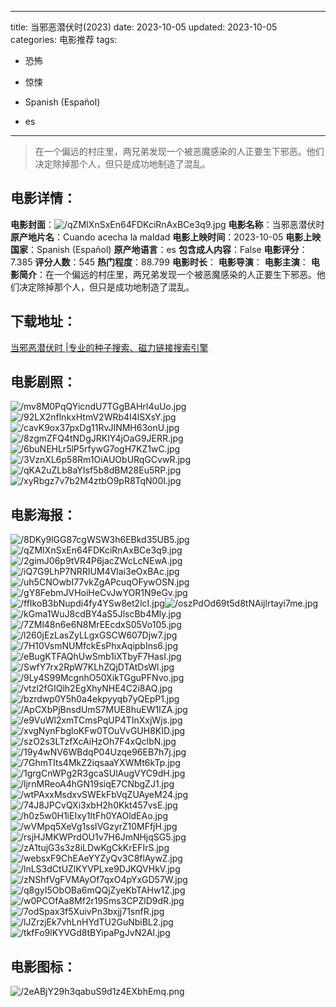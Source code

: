 
---
title: 当邪恶潜伏时(2023)
date: 2023-10-05
updated: 2023-10-05
categories: 电影推荐
tags:
- 恐怖
- 惊悚

- Spanish (Español)
- es
---


> 在一个偏远的村庄里，两兄弟发现一个被恶魔感染的人正要生下邪恶。他们决定除掉那个人，但只是成功地制造了混乱。

## **电影详情**：

**电影封面**：<img src="https://image.tmdb.org/t/p/w200/qZMIXnSxEn64FDKciRnAxBCe3q9.jpg" alt="/qZMIXnSxEn64FDKciRnAxBCe3q9.jpg" title="/qZMIXnSxEn64FDKciRnAxBCe3q9.jpg">
**电影名称**：当邪恶潜伏时
**原产地片名**：Cuando acecha la maldad
**电影上映时间**：2023-10-05
**电影上映国家**：Spanish (Español)
**原产地语言**：es
**包含成人内容**：False
**电影评分**：7.385
**评分人数**：545
**热门程度**：88.799
**电影时长**：
**电影导演**：
**电影主演**：
**电影简介**：在一个偏远的村庄里，两兄弟发现一个被恶魔感染的人正要生下邪恶。他们决定除掉那个人，但只是成功地制造了混乱。

## **下载地址**：
[当邪恶潜伏时 |专业的种子搜索、磁力链接搜索引擎](https://movie.amd794.com:2083/?search=Cuando%20acecha%20la%20maldad&ordering=&mode=match_phrase&page_size=10&page=1)
 

## **电影剧照**：
<img src="https://image.tmdb.org/t/p/original/mv8M0PqQYicndU7TGgBAHrI4uUo.jpg" alt="/mv8M0PqQYicndU7TGgBAHrI4uUo.jpg" title="/mv8M0PqQYicndU7TGgBAHrI4uUo.jpg"><img src="https://image.tmdb.org/t/p/original/92LX2nflnkxHtmV2WRb4I4lSXsY.jpg" alt="/92LX2nflnkxHtmV2WRb4I4lSXsY.jpg" title="/92LX2nflnkxHtmV2WRb4I4lSXsY.jpg"><img src="https://image.tmdb.org/t/p/original/cavK9ox37pxDg11RvJINMH63onU.jpg" alt="/cavK9ox37pxDg11RvJINMH63onU.jpg" title="/cavK9ox37pxDg11RvJINMH63onU.jpg"><img src="https://image.tmdb.org/t/p/original/8zgmZFQ4tNDgJRKIY4jOaG9JERR.jpg" alt="/8zgmZFQ4tNDgJRKIY4jOaG9JERR.jpg" title="/8zgmZFQ4tNDgJRKIY4jOaG9JERR.jpg"><img src="https://image.tmdb.org/t/p/original/6buNEHLr5lP5rfywG7ogH7KZ1wC.jpg" alt="/6buNEHLr5lP5rfywG7ogH7KZ1wC.jpg" title="/6buNEHLr5lP5rfywG7ogH7KZ1wC.jpg"><img src="https://image.tmdb.org/t/p/original/3VznXL6p58Rm1OiAUObURqGCvwR.jpg" alt="/3VznXL6p58Rm1OiAUObURqGCvwR.jpg" title="/3VznXL6p58Rm1OiAUObURqGCvwR.jpg"><img src="https://image.tmdb.org/t/p/original/qKA2uZLb8aYIsf5b8dBM28Eu5RP.jpg" alt="/qKA2uZLb8aYIsf5b8dBM28Eu5RP.jpg" title="/qKA2uZLb8aYIsf5b8dBM28Eu5RP.jpg"><img src="https://image.tmdb.org/t/p/original/xyRbgz7v7b2M4ztbO9pR8TqN00I.jpg" alt="/xyRbgz7v7b2M4ztbO9pR8TqN00I.jpg" title="/xyRbgz7v7b2M4ztbO9pR8TqN00I.jpg">

## **电影海报**：
<img src="https://image.tmdb.org/t/p/original/8DKy9lGG87cgWSW3h6EBkd35UB5.jpg" alt="/8DKy9lGG87cgWSW3h6EBkd35UB5.jpg" title="/8DKy9lGG87cgWSW3h6EBkd35UB5.jpg"><img src="https://image.tmdb.org/t/p/original/qZMIXnSxEn64FDKciRnAxBCe3q9.jpg" alt="/qZMIXnSxEn64FDKciRnAxBCe3q9.jpg" title="/qZMIXnSxEn64FDKciRnAxBCe3q9.jpg"><img src="https://image.tmdb.org/t/p/original/2gimJ06p9tVR4P6jacZWcLcNEwA.jpg" alt="/2gimJ06p9tVR4P6jacZWcLcNEwA.jpg" title="/2gimJ06p9tVR4P6jacZWcLcNEwA.jpg"><img src="https://image.tmdb.org/t/p/original/iQ7G9LhP7NRRIUM4Vlai3eOxBAc.jpg" alt="/iQ7G9LhP7NRRIUM4Vlai3eOxBAc.jpg" title="/iQ7G9LhP7NRRIUM4Vlai3eOxBAc.jpg"><img src="https://image.tmdb.org/t/p/original/uh5CNOwbI77vkZgAPcuqOFywOSN.jpg" alt="/uh5CNOwbI77vkZgAPcuqOFywOSN.jpg" title="/uh5CNOwbI77vkZgAPcuqOFywOSN.jpg"><img src="https://image.tmdb.org/t/p/original/gY8FebmJVHoiHeCvJwYOR1N9eGv.jpg" alt="/gY8FebmJVHoiHeCvJwYOR1N9eGv.jpg" title="/gY8FebmJVHoiHeCvJwYOR1N9eGv.jpg"><img src="https://image.tmdb.org/t/p/original/ffIkoB3bNupdi4fy4YSw8et2lcI.jpg" alt="/ffIkoB3bNupdi4fy4YSw8et2lcI.jpg" title="/ffIkoB3bNupdi4fy4YSw8et2lcI.jpg"><img src="https://image.tmdb.org/t/p/original/oszPdOd69t5d8tNAijlrtayi7me.jpg" alt="/oszPdOd69t5d8tNAijlrtayi7me.jpg" title="/oszPdOd69t5d8tNAijlrtayi7me.jpg"><img src="https://image.tmdb.org/t/p/original/kGma1WuJ8cdBY4aS5JlscBb4Mly.jpg" alt="/kGma1WuJ8cdBY4aS5JlscBb4Mly.jpg" title="/kGma1WuJ8cdBY4aS5JlscBb4Mly.jpg"><img src="https://image.tmdb.org/t/p/original/7ZMl48n6e6N8MrEEcdxS05Vo105.jpg" alt="/7ZMl48n6e6N8MrEEcdxS05Vo105.jpg" title="/7ZMl48n6e6N8MrEEcdxS05Vo105.jpg"><img src="https://image.tmdb.org/t/p/original/l260jEzLasZyLLgxGSCW607Djw7.jpg" alt="/l260jEzLasZyLLgxGSCW607Djw7.jpg" title="/l260jEzLasZyLLgxGSCW607Djw7.jpg"><img src="https://image.tmdb.org/t/p/original/7H10VsmNUMfckEsPhxAqipbIns6.jpg" alt="/7H10VsmNUMfckEsPhxAqipbIns6.jpg" title="/7H10VsmNUMfckEsPhxAqipbIns6.jpg"><img src="https://image.tmdb.org/t/p/original/eBugKTFAQhUwSmb1iXTbyF7HasI.jpg" alt="/eBugKTFAQhUwSmb1iXTbyF7HasI.jpg" title="/eBugKTFAQhUwSmb1iXTbyF7HasI.jpg"><img src="https://image.tmdb.org/t/p/original/SwfY7rx2RpW7KLhZQjDTAtDsWl.jpg" alt="/SwfY7rx2RpW7KLhZQjDTAtDsWl.jpg" title="/SwfY7rx2RpW7KLhZQjDTAtDsWl.jpg"><img src="https://image.tmdb.org/t/p/original/9Ly4S99McgnhO50XikTGguPFNvo.jpg" alt="/9Ly4S99McgnhO50XikTGguPFNvo.jpg" title="/9Ly4S99McgnhO50XikTGguPFNvo.jpg"><img src="https://image.tmdb.org/t/p/original/vtzl2fGIQlh2EgXhyNHE4C2i8AQ.jpg" alt="/vtzl2fGIQlh2EgXhyNHE4C2i8AQ.jpg" title="/vtzl2fGIQlh2EgXhyNHE4C2i8AQ.jpg"><img src="https://image.tmdb.org/t/p/original/bzrdwp0Y5h0a4ekpyyqb7yQEpP1.jpg" alt="/bzrdwp0Y5h0a4ekpyyqb7yQEpP1.jpg" title="/bzrdwp0Y5h0a4ekpyyqb7yQEpP1.jpg"><img src="https://image.tmdb.org/t/p/original/ApCXbPjBnsdUmS7MUE8huEW1IZA.jpg" alt="/ApCXbPjBnsdUmS7MUE8huEW1IZA.jpg" title="/ApCXbPjBnsdUmS7MUE8huEW1IZA.jpg"><img src="https://image.tmdb.org/t/p/original/e9VuWl2xmTCmsPqUP4TInXxjWjs.jpg" alt="/e9VuWl2xmTCmsPqUP4TInXxjWjs.jpg" title="/e9VuWl2xmTCmsPqUP4TInXxjWjs.jpg"><img src="https://image.tmdb.org/t/p/original/xvgNynFbgloKFw0TOuVvGUH8KID.jpg" alt="/xvgNynFbgloKFw0TOuVvGUH8KID.jpg" title="/xvgNynFbgloKFw0TOuVvGUH8KID.jpg"><img src="https://image.tmdb.org/t/p/original/szO2s3LTzfXcAiHzOh7F4xQclbN.jpg" alt="/szO2s3LTzfXcAiHzOh7F4xQclbN.jpg" title="/szO2s3LTzfXcAiHzOh7F4xQclbN.jpg"><img src="https://image.tmdb.org/t/p/original/19y4wNV6WBdqP04Uzqe96EB7h7j.jpg" alt="/19y4wNV6WBdqP04Uzqe96EB7h7j.jpg" title="/19y4wNV6WBdqP04Uzqe96EB7h7j.jpg"><img src="https://image.tmdb.org/t/p/original/7GhmTIts4MkZ2iqsaaYXWMt6kTp.jpg" alt="/7GhmTIts4MkZ2iqsaaYXWMt6kTp.jpg" title="/7GhmTIts4MkZ2iqsaaYXWMt6kTp.jpg"><img src="https://image.tmdb.org/t/p/original/1grgCnWPg2R3gcaSUlAugVYC9dH.jpg" alt="/1grgCnWPg2R3gcaSUlAugVYC9dH.jpg" title="/1grgCnWPg2R3gcaSUlAugVYC9dH.jpg"><img src="https://image.tmdb.org/t/p/original/ljrnMReoA4hGN19siqE7CNbgZJ1.jpg" alt="/ljrnMReoA4hGN19siqE7CNbgZJ1.jpg" title="/ljrnMReoA4hGN19siqE7CNbgZJ1.jpg"><img src="https://image.tmdb.org/t/p/original/wtPAxxMsdxvSWEkFbVqZUAyeM24.jpg" alt="/wtPAxxMsdxvSWEkFbVqZUAyeM24.jpg" title="/wtPAxxMsdxvSWEkFbVqZUAyeM24.jpg"><img src="https://image.tmdb.org/t/p/original/74J8JPCvQXi3xbH2h0Kkt457vsE.jpg" alt="/74J8JPCvQXi3xbH2h0Kkt457vsE.jpg" title="/74J8JPCvQXi3xbH2h0Kkt457vsE.jpg"><img src="https://image.tmdb.org/t/p/original/h0z5w0H1iEIxy1ItFh0YAOldEAo.jpg" alt="/h0z5w0H1iEIxy1ItFh0YAOldEAo.jpg" title="/h0z5w0H1iEIxy1ItFh0YAOldEAo.jpg"><img src="https://image.tmdb.org/t/p/original/wVMpq5XeVg1ssIVGzyrZ10MFfjH.jpg" alt="/wVMpq5XeVg1ssIVGzyrZ10MFfjH.jpg" title="/wVMpq5XeVg1ssIVGzyrZ10MFfjH.jpg"><img src="https://image.tmdb.org/t/p/original/rsjHJMKWPrdOU1v7H6JmNHjqSG5.jpg" alt="/rsjHJMKWPrdOU1v7H6JmNHjqSG5.jpg" title="/rsjHJMKWPrdOU1v7H6JmNHjqSG5.jpg"><img src="https://image.tmdb.org/t/p/original/zA1tujG3s3z8iLDwKgCkKrEFIrS.jpg" alt="/zA1tujG3s3z8iLDwKgCkKrEFIrS.jpg" title="/zA1tujG3s3z8iLDwKgCkKrEFIrS.jpg"><img src="https://image.tmdb.org/t/p/original/websxF9ChEAeYYZyQv3C8flAywZ.jpg" alt="/websxF9ChEAeYYZyQv3C8flAywZ.jpg" title="/websxF9ChEAeYYZyQv3C8flAywZ.jpg"><img src="https://image.tmdb.org/t/p/original/lnLS3dCtUZlKYVPLxe9DJKQVHkV.jpg" alt="/lnLS3dCtUZlKYVPLxe9DJKQVHkV.jpg" title="/lnLS3dCtUZlKYVPLxe9DJKQVHkV.jpg"><img src="https://image.tmdb.org/t/p/original/zNShfVgFVMAyOf7qxO4pYxGD57W.jpg" alt="/zNShfVgFVMAyOf7qxO4pYxGD57W.jpg" title="/zNShfVgFVMAyOf7qxO4pYxGD57W.jpg"><img src="https://image.tmdb.org/t/p/original/q8gyI5ObOBa6mQQjZyeKbTAHw1Z.jpg" alt="/q8gyI5ObOBa6mQQjZyeKbTAHw1Z.jpg" title="/q8gyI5ObOBa6mQQjZyeKbTAHw1Z.jpg"><img src="https://image.tmdb.org/t/p/original/w0PCOfAa8Mf2r19Sms3CPZlD9dR.jpg" alt="/w0PCOfAa8Mf2r19Sms3CPZlD9dR.jpg" title="/w0PCOfAa8Mf2r19Sms3CPZlD9dR.jpg"><img src="https://image.tmdb.org/t/p/original/7odSpax3f5XuivPn3bxjj71snfR.jpg" alt="/7odSpax3f5XuivPn3bxjj71snfR.jpg" title="/7odSpax3f5XuivPn3bxjj71snfR.jpg"><img src="https://image.tmdb.org/t/p/original/lJZrzjEk7vhLnHYdTU2GuNbiBL2.jpg" alt="/lJZrzjEk7vhLnHYdTU2GuNbiBL2.jpg" title="/lJZrzjEk7vhLnHYdTU2GuNbiBL2.jpg"><img src="https://image.tmdb.org/t/p/original/tkfFo9lKYVGd8tBYipaPgJvN2AI.jpg" alt="/tkfFo9lKYVGd8tBYipaPgJvN2AI.jpg" title="/tkfFo9lKYVGd8tBYipaPgJvN2AI.jpg">

## **电影图标**：
<img src="https://image.tmdb.org/t/p/original/2eABjY29h3qabuS9d1z4EXbhEmq.png" alt="/2eABjY29h3qabuS9d1z4EXbhEmq.png" title="/2eABjY29h3qabuS9d1z4EXbhEmq.png">
